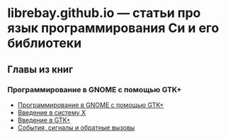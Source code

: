 # librebay.github.io &mdash; статьи про язык программирования Си и его библиотеки

## Главы из книг

### Программирование в GNOME с помощью GTK+

- [Программирование в GNOME с помощью GTK+](gtk3/matthew/00-programming-gnome-using-gtk.html)
- [Введение в систему X](gtk3/matthew/01-introducing-x.html)
- [Введение в GTK+](gtk3/matthew/02-introducing-gtk.html)
- [События, сигналы и обратные вызовы](gtk3/matthew/03-events-signals-and-callbacks.html)